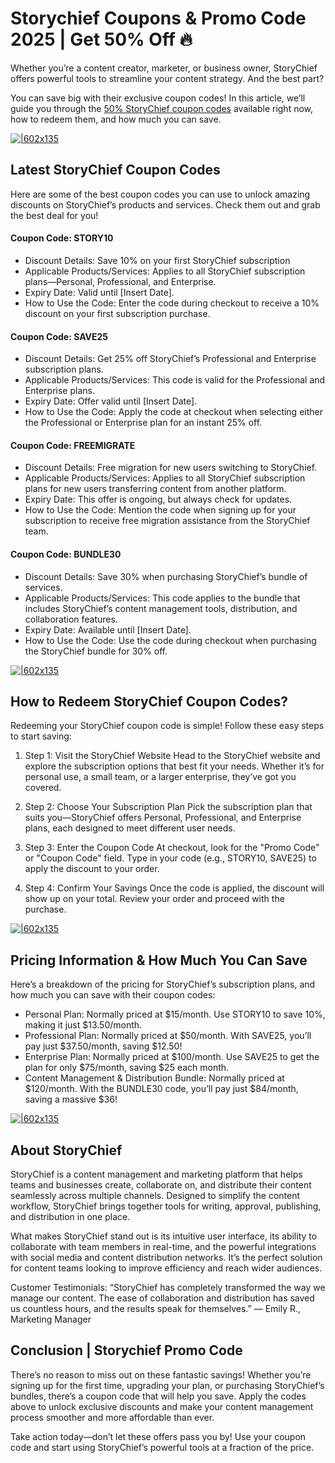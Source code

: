 # Storychief Coupons & Promo Code 2025 | Get 50% Off 🔥

Whether you’re a content creator, marketer, or business owner, StoryChief offers powerful tools to streamline your content strategy. And the best part?

You can save big with their exclusive coupon codes! In this article, we’ll guide you through the [50% StoryChief coupon codes](https://storychief.io?fpr=shadow) available right now, how to redeem them, and how much you can save.

[![|602x135](https://lh7-rt.googleusercontent.com/docsz/AD_4nXemdN6TlFLS1HvRCXg6JV5Wmssazg2FwJnUkJ6bWghjn2AfmUAOphg8txAPu0ouXDrD_T7QmFZiBjfiXABP9_O99Za6a0DGLq-42amhJPyZGpfTDQrPWoGL_WMjTWt57PWXroey?key=ElS0FZuU4zgwY2YunSyvPLW9)](https://storychief.io?fpr=shadow)

## Latest StoryChief Coupon Codes

Here are some of the best coupon codes you can use to unlock amazing discounts on StoryChief’s products and services. Check them out and grab the best deal for you!

#### Coupon Code: STORY10

* Discount Details: Save 10% on your first StoryChief subscription
* Applicable Products/Services: Applies to all StoryChief subscription plans—Personal, Professional, and Enterprise.
* Expiry Date: Valid until [Insert Date].
* How to Use the Code: Enter the code during checkout to receive a 10% discount on your first subscription purchase.

#### Coupon Code: SAVE25

* Discount Details: Get 25% off StoryChief’s Professional and Enterprise subscription plans.
* Applicable Products/Services: This code is valid for the Professional and Enterprise plans.
* Expiry Date: Offer valid until [Insert Date].
* How to Use the Code: Apply the code at checkout when selecting either the Professional or Enterprise plan for an instant 25% off.

#### Coupon Code: FREEMIGRATE

* Discount Details: Free migration for new users switching to StoryChief.
* Applicable Products/Services: Applies to all StoryChief subscription plans for new users transferring content from another platform.
* Expiry Date: This offer is ongoing, but always check for updates.
* How to Use the Code: Mention the code when signing up for your subscription to receive free migration assistance from the StoryChief team.

#### Coupon Code: BUNDLE30

* Discount Details: Save 30% when purchasing StoryChief’s bundle of services.
* Applicable Products/Services: This code applies to the bundle that includes StoryChief’s content management tools, distribution, and collaboration features.
* Expiry Date: Available until [Insert Date].
* How to Use the Code: Use the code during checkout when purchasing the StoryChief bundle for 30% off.

[![|602x135](https://lh7-rt.googleusercontent.com/docsz/AD_4nXemdN6TlFLS1HvRCXg6JV5Wmssazg2FwJnUkJ6bWghjn2AfmUAOphg8txAPu0ouXDrD_T7QmFZiBjfiXABP9_O99Za6a0DGLq-42amhJPyZGpfTDQrPWoGL_WMjTWt57PWXroey?key=ElS0FZuU4zgwY2YunSyvPLW9)](https://storychief.io?fpr=shadow)

## How to Redeem StoryChief Coupon Codes?

Redeeming your StoryChief coupon code is simple! Follow these easy steps to start saving:

1. Step 1: Visit the StoryChief Website
Head to the StoryChief website and explore the subscription options that best fit your needs. Whether it’s for personal use, a small team, or a larger enterprise, they’ve got you covered.

2. Step 2: Choose Your Subscription Plan
Pick the subscription plan that suits you—StoryChief offers Personal, Professional, and Enterprise plans, each designed to meet different user needs.

3. Step 3: Enter the Coupon Code
At checkout, look for the "Promo Code" or "Coupon Code" field. Type in your code (e.g., STORY10, SAVE25) to apply the discount to your order.

4. Step 4: Confirm Your Savings
Once the code is applied, the discount will show up on your total. Review your order and proceed with the purchase.

[![|602x135](https://lh7-rt.googleusercontent.com/docsz/AD_4nXemdN6TlFLS1HvRCXg6JV5Wmssazg2FwJnUkJ6bWghjn2AfmUAOphg8txAPu0ouXDrD_T7QmFZiBjfiXABP9_O99Za6a0DGLq-42amhJPyZGpfTDQrPWoGL_WMjTWt57PWXroey?key=ElS0FZuU4zgwY2YunSyvPLW9)](https://storychief.io?fpr=shadow)

## Pricing Information & How Much You Can Save

Here’s a breakdown of the pricing for StoryChief’s subscription plans, and how much you can save with their coupon codes:

* Personal Plan: Normally priced at $15/month. Use STORY10 to save 10%, making it just $13.50/month.
* Professional Plan: Normally priced at $50/month. With SAVE25, you’ll pay just $37.50/month, saving $12.50!
* Enterprise Plan: Normally priced at $100/month. Use SAVE25 to get the plan for only $75/month, saving $25 each month.
* Content Management & Distribution Bundle: Normally priced at $120/month. With the BUNDLE30 code, you’ll pay just $84/month, saving a massive $36!

[![|602x135](https://lh7-rt.googleusercontent.com/docsz/AD_4nXemdN6TlFLS1HvRCXg6JV5Wmssazg2FwJnUkJ6bWghjn2AfmUAOphg8txAPu0ouXDrD_T7QmFZiBjfiXABP9_O99Za6a0DGLq-42amhJPyZGpfTDQrPWoGL_WMjTWt57PWXroey?key=ElS0FZuU4zgwY2YunSyvPLW9)](https://storychief.io?fpr=shadow)

## About StoryChief

StoryChief is a content management and marketing platform that helps teams and businesses create, collaborate on, and distribute their content seamlessly across multiple channels. Designed to simplify the content workflow, StoryChief brings together tools for writing, approval, publishing, and distribution in one place.

What makes StoryChief stand out is its intuitive user interface, its ability to collaborate with team members in real-time, and the powerful integrations with social media and content distribution networks. It’s the perfect solution for content teams looking to improve efficiency and reach wider audiences.

Customer Testimonials:
“StoryChief has completely transformed the way we manage our content. The ease of collaboration and distribution has saved us countless hours, and the results speak for themselves.” — Emily R., Marketing Manager

## Conclusion | Storychief Promo Code

There’s no reason to miss out on these fantastic savings! Whether you’re signing up for the first time, upgrading your plan, or purchasing StoryChief’s bundles, there’s a coupon code that will help you save. Apply the codes above to unlock exclusive discounts and make your content management process smoother and more affordable than ever.

Take action today—don’t let these offers pass you by! Use your coupon code and start using StoryChief’s powerful tools at a fraction of the price.
